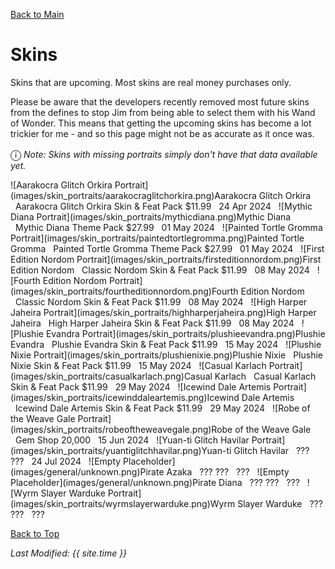 [Back to Main](index.md)

# Skins

Skins that are upcoming. Most skins are real money purchases only.

Please be aware that the developers recently removed most future skins from the defines to stop Jim from being able to select them with his Wand of Wonder. This means that getting the upcoming skins has become a lot trickier for me - and so this page might not be as accurate as it once was.

<span style="font-size:1.2em;">ⓘ</span> *Note: Skins with missing portraits simply don't have that data available yet.*

<span class="skinTableColumn">
    <span class="skinTableRow">
        <span class="skinTableIcon">
            ![Aarakocra Glitch Orkira Portrait](images/skin_portraits/aarakocraglitchorkira.png)Aarakocra Glitch Orkira
        </span>
        <span class="skinTableSource">
            <span style="margin-left: 8px;">Aarakocra Glitch Orkira Skin & Feat Pack</span>
        </span>
        <span class="skinTableCost">
            <span style="margin-right: 8px;">$11.99</span>
        </span>
        <span class="skinTableDate">
            <span style="margin-right: 8px;">24 Apr 2024</span>
        </span>
    </span>
    <span class="skinTableRow">
        <span class="skinTableIcon">
            ![Mythic Diana Portrait](images/skin_portraits/mythicdiana.png)Mythic Diana
        </span>
        <span class="skinTableSource">
            <span style="margin-left: 8px;">Mythic Diana Theme Pack</span>
        </span>
        <span class="skinTableCost">
            <span style="margin-right: 8px;">$27.99</span>
        </span>
        <span class="skinTableDate">
            <span style="margin-right: 8px;">01 May 2024</span>
        </span>
    </span>
    <span class="skinTableRow">
        <span class="skinTableIcon">
            ![Painted Tortle Gromma Portrait](images/skin_portraits/paintedtortlegromma.png)Painted Tortle Gromma
        </span>
        <span class="skinTableSource">
            <span style="margin-left: 8px;">Painted Tortle Gromma Theme Pack</span>
        </span>
        <span class="skinTableCost">
            <span style="margin-right: 8px;">$27.99</span>
        </span>
        <span class="skinTableDate">
            <span style="margin-right: 8px;">01 May 2024</span>
        </span>
    </span>
    <span class="skinTableRow">
        <span class="skinTableIcon">
            ![First Edition Nordom Portrait](images/skin_portraits/firsteditionnordom.png)First Edition Nordom
        </span>
        <span class="skinTableSource">
            <span style="margin-left: 8px;">Classic Nordom Skin & Feat Pack</span>
        </span>
        <span class="skinTableCost">
            <span style="margin-right: 8px;">$11.99</span>
        </span>
        <span class="skinTableDate">
            <span style="margin-right: 8px;">08 May 2024</span>
        </span>
    </span>
    <span class="skinTableRow">
        <span class="skinTableIcon">
            ![Fourth Edition Nordom Portrait](images/skin_portraits/fourtheditionnordom.png)Fourth Edition Nordom
        </span>
        <span class="skinTableSource">
            <span style="margin-left: 8px;">Classic Nordom Skin & Feat Pack</span>
        </span>
        <span class="skinTableCost">
            <span style="margin-right: 8px;">$11.99</span>
        </span>
        <span class="skinTableDate">
            <span style="margin-right: 8px;">08 May 2024</span>
        </span>
    </span>
    <span class="skinTableRow">
        <span class="skinTableIcon">
            ![High Harper Jaheira Portrait](images/skin_portraits/highharperjaheira.png)High Harper Jaheira
        </span>
        <span class="skinTableSource">
            <span style="margin-left: 8px;">High Harper Jaheira Skin & Feat Pack</span>
        </span>
        <span class="skinTableCost">
            <span style="margin-right: 8px;">$11.99</span>
        </span>
        <span class="skinTableDate">
            <span style="margin-right: 8px;">08 May 2024</span>
        </span>
    </span>
    <span class="skinTableRow">
        <span class="skinTableIcon">
            ![Plushie Evandra Portrait](images/skin_portraits/plushieevandra.png)Plushie Evandra
        </span>
        <span class="skinTableSource">
            <span style="margin-left: 8px;">Plushie Evandra Skin & Feat Pack</span>
        </span>
        <span class="skinTableCost">
            <span style="margin-right: 8px;">$11.99</span>
        </span>
        <span class="skinTableDate">
            <span style="margin-right: 8px;">15 May 2024</span>
        </span>
    </span>
    <span class="skinTableRow">
        <span class="skinTableIcon">
            ![Plushie Nixie Portrait](images/skin_portraits/plushienixie.png)Plushie Nixie
        </span>
        <span class="skinTableSource">
            <span style="margin-left: 8px;">Plushie Nixie Skin & Feat Pack</span>
        </span>
        <span class="skinTableCost">
            <span style="margin-right: 8px;">$11.99</span>
        </span>
        <span class="skinTableDate">
            <span style="margin-right: 8px;">15 May 2024</span>
        </span>
    </span>
    <span class="skinTableRow">
        <span class="skinTableIcon">
            ![Casual Karlach Portrait](images/skin_portraits/casualkarlach.png)Casual Karlach
        </span>
        <span class="skinTableSource">
            <span style="margin-left: 8px;">Casual Karlach Skin & Feat Pack</span>
        </span>
        <span class="skinTableCost">
            <span style="margin-right: 8px;">$11.99</span>
        </span>
        <span class="skinTableDate">
            <span style="margin-right: 8px;">29 May 2024</span>
        </span>
    </span>
    <span class="skinTableRow">
        <span class="skinTableIcon">
            ![Icewind Dale Artemis Portrait](images/skin_portraits/icewinddaleartemis.png)Icewind Dale Artemis
        </span>
        <span class="skinTableSource">
            <span style="margin-left: 8px;">Icewind Dale Artemis Skin & Feat Pack</span>
        </span>
        <span class="skinTableCost">
            <span style="margin-right: 8px;">$11.99</span>
        </span>
        <span class="skinTableDate">
            <span style="margin-right: 8px;">29 May 2024</span>
        </span>
    </span>
    <span class="skinTableRow">
        <span class="skinTableIcon">
            ![Robe of the Weave Gale Portrait](images/skin_portraits/robeoftheweavegale.png)Robe of the Weave Gale
        </span>
        <span class="skinTableSource">
            <span style="margin-left: 8px;">Gem Shop</span>
        </span>
        <span class="skinTableCost">
            <span style="margin-right: 8px;">20,000</span>
        </span>
        <span class="skinTableDate">
            <span style="margin-right: 8px;">15 Jun 2024</span>
        </span>
    </span>
    <span class="skinTableRow">
        <span class="skinTableIcon">
            ![Yuan-ti Glitch Havilar Portrait](images/skin_portraits/yuantiglitchhavilar.png)Yuan-ti Glitch Havilar
        </span>
        <span class="skinTableSource">
            <span style="margin-left: 8px;">???</span>
        </span>
        <span class="skinTableCost">
            <span style="margin-right: 8px;">???</span>
        </span>
        <span class="skinTableDate">
            <span style="margin-right: 8px;">24 Jul 2024</span>
        </span>
    </span>
    <span class="skinTableRow">
        <span class="skinTableIcon">
            ![Empty Placeholder](images/general/unknown.png)Pirate Azaka
        </span>
        <span class="skinTableSource">
            <span style="margin-left: 8px;">???</span>
        </span>
        <span class="skinTableCost">
            <span style="margin-right: 8px;">???</span>
        </span>
        <span class="skinTableDate">
            <span style="margin-right: 8px;">???</span>
        </span>
    </span>
    <span class="skinTableRow">
        <span class="skinTableIcon">
            ![Empty Placeholder](images/general/unknown.png)Pirate Diana
        </span>
        <span class="skinTableSource">
            <span style="margin-left: 8px;">???</span>
        </span>
        <span class="skinTableCost">
            <span style="margin-right: 8px;">???</span>
        </span>
        <span class="skinTableDate">
            <span style="margin-right: 8px;">???</span>
        </span>
    </span>
    <span class="skinTableRow">
        <span class="skinTableIcon">
            ![Wyrm Slayer Warduke Portrait](images/skin_portraits/wyrmslayerwarduke.png)Wyrm Slayer Warduke
        </span>
        <span class="skinTableSource">
            <span style="margin-left: 8px;">???</span>
        </span>
        <span class="skinTableCost">
            <span style="margin-right: 8px;">???</span>
        </span>
        <span class="skinTableDate">
            <span style="margin-right: 8px;">???</span>
        </span>
    </span>
</span>

[Back to Top](#top)

*Last Modified: {{ site.time }}*